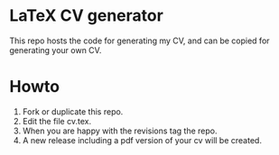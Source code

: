 # LaTeX CV generator

This repo hosts the code for generating my CV, and can be copied for generating your own CV.

# Howto

1. Fork or duplicate this repo.
2. Edit the file cv.tex. 
3. When you are happy with the revisions tag the repo.
4. A new release including a pdf version of your cv will be created.

